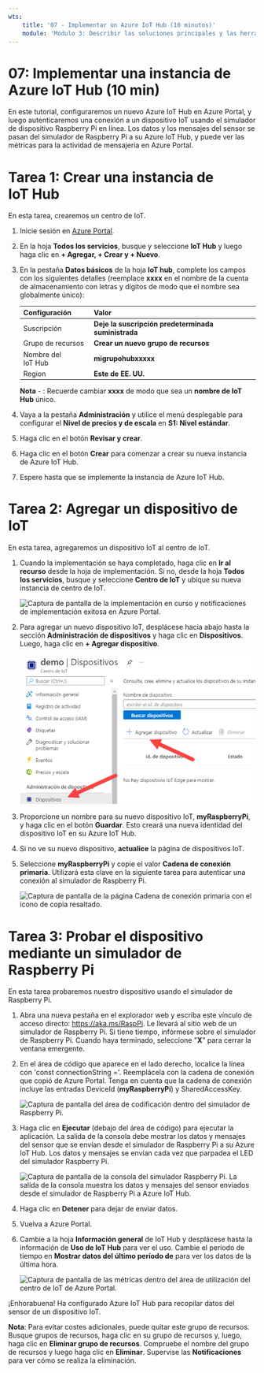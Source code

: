 ```yaml
---
wts:
    title: '07 - Implementar un Azure IoT Hub (10 minutos)'
    module: 'Módulo 3: Describir las soluciones principales y las herramientas de administración'
---
```

# 07: Implementar una instancia de Azure IoT Hub (10 min)

En este tutorial, configuraremos un nuevo Azure IoT Hub en Azure Portal, y luego autenticaremos una conexión a un dispositivo IoT usando el simulador de dispositivo Raspberry Pi en línea. Los datos y los mensajes del sensor se pasan del simulador de Raspberry Pi a su Azure IoT Hub, y puede ver las métricas para la actividad de mensajería en Azure Portal.

# Tarea 1: Crear una instancia de IoT Hub 

En esta tarea, crearemos un centro de IoT. 

1. Inicie sesión en [Azure Portal](https://portal.azure.com).

2. En la hoja **Todos los servicios**, busque y seleccione **IoT Hub** y luego haga clic en **+ Agregar, + Crear y + Nuevo**.

3. En la pestaña **Datos básicos** de la hoja **IoT hub**, complete los campos con los siguientes detalles (reemplace **xxxx** en el nombre de la cuenta de almacenamiento con letras y dígitos de modo que el nombre sea globalmente único):

    | Configuración | Valor |
    |--|--|
    | Suscripción | **Deje la suscripción predeterminada suministrada** |
    | Grupo de recursos | **Crear un nuevo grupo de recursos** |
    | Nombre del IoT Hub | **migrupohubxxxxx** |
    | Region | **Este de EE. UU.** |

    **Nota** - : Recuerde cambiar **xxxx** de modo que sea un **nombre de IoT Hub** único.

4. Vaya a la pestaña **Administración** y utilice el menú desplegable para configurar el **Nivel de precios y de escala** en **S1: Nivel estándar**.

5. Haga clic en el botón **Revisar y crear**.

6. Haga clic en el botón **Crear** para comenzar a crear su nueva instancia de Azure IoT Hub.

7. Espere hasta que se implemente la instancia de Azure IoT Hub. 

# Tarea 2: Agregar un dispositivo de IoT

En esta tarea, agregaremos un dispositivo IoT al centro de IoT. 

1. Cuando la implementación se haya completado, haga clic en **Ir al recurso** desde la hoja de implementación. Si no, desde la hoja **Todos los servicios**, busque y seleccione **Centro de IoT** y ubique su nueva instancia de centro de IoT.

	![Captura de pantalla de la implementación en curso y notificaciones de implementación exitosa en Azure Portal.](../images/0601.png)

2. Para agregar un nuevo dispositivo IoT, desplácese hacia abajo hasta la sección **Administración de dispositivos** y haga clic en **Dispositivos**. Luego, haga clic en **+ Agregar dispositivo**.

	![Captura de pantalla del panel de dispositivos IoT, resaltado dentro de la hoja de navegación del centro IoT, en Azure Portal. El botón Nuevo se resalta para ilustrar cómo agregar una nueva identidad del dispositivo IoT al centro de IoT.](../images/0602.png)

3. Proporcione un nombre para su nuevo dispositivo IoT, **myRaspberryPi**, y haga clic en el botón **Guardar**. Esto creará una nueva identidad del dispositivo IoT en su Azure IoT Hub.

4. Si no ve su nuevo dispositivo, **actualice** la página de dispositivos IoT. 

5. Seleccione **myRaspberryPi** y copie el valor **Cadena de conexión primaria**. Utilizará esta clave en la siguiente tarea para autenticar una conexión al simulador de Raspberry Pi.

	![Captura de pantalla de la página Cadena de conexión primaria con el icono de copia resaltado.](../images/0603.png)

# Tarea 3: Probar el dispositivo mediante un simulador de Raspberry Pi

En esta tarea probaremos nuestro dispositivo usando el simulador de Raspberry Pi. 

1. Abra una nueva pestaña en el explorador web y escriba este vínculo de acceso directo: https://aka.ms/RaspPi. Le llevará al sitio web de un simulador de Raspberry Pi. Si tiene tiempo, infórmese sobre el simulador de Raspberry Pi. Cuando haya terminado, seleccione "**X**" para cerrar la ventana emergente.

2. En el área de código que aparece en el lado derecho, localice la línea con 'const connectionString ='. Reemplácela con la cadena de conexión que copió de Azure Portal. Tenga en cuenta que la cadena de conexión incluye las entradas DeviceId (**myRaspberryPi**) y SharedAccessKey.

	![Captura de pantalla del área de codificación dentro del simulador de Raspberry Pi.](../images/0604.png)

3. Haga clic en **Ejecutar** (debajo del área de código) para ejecutar la aplicación. La salida de la consola debe mostrar los datos y mensajes del sensor que se envían desde el simulador de Raspberry Pi a su Azure IoT Hub. Los datos y mensajes se envían cada vez que parpadea el LED del simulador Raspberry Pi. 

	![Captura de pantalla de la consola del simulador Raspberry Pi.  La salida de la consola muestra los datos y mensajes del sensor enviados desde el simulador de Raspberry Pi a Azure IoT Hub.](../images/0605.png)

5. Haga clic en **Detener** para dejar de enviar datos.

6. Vuelva a Azure Portal.

7. Cambie a la hoja **Información general** de IoT Hub y desplácese hasta la información de **Uso de IoT Hub** para ver el uso. Cambie el periodo de tiempo en **Mostrar datos del último período de** para ver los datos de la última hora.

	![Captura de pantalla de las métricas dentro del área de utilización del centro de IoT de Azure Portal.](../images/0606.png)


¡Enhorabuena! Ha configurado Azure IoT Hub para recopilar datos del sensor de un dispositivo IoT.

**Nota**: Para evitar costes adicionales, puede quitar este grupo de recursos. Busque grupos de recursos, haga clic en su grupo de recursos y, luego, haga clic en **Eliminar grupo de recursos**. Compruebe el nombre del grupo de recursos y luego haga clic en **Eliminar**. Supervise las **Notificaciones** para ver cómo se realiza la eliminación.
